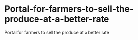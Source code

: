 # Portal-for-farmers-to-sell-the-produce-at-a-better-rate
Portal for farmers to sell the produce at a better rate
